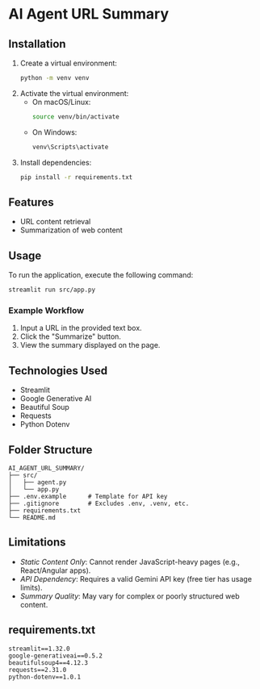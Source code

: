 # AI Agent URL Summary

## Installation
1. Create a virtual environment:
   ```bash
   python -m venv venv
   ```
2. Activate the virtual environment:
   - On macOS/Linux:
     ```bash
     source venv/bin/activate
     ```
   - On Windows:
     ```bash
     venv\Scripts\activate
     ```
3. Install dependencies:
   ```bash
   pip install -r requirements.txt
   ```

## Features
- URL content retrieval
- Summarization of web content

## Usage
To run the application, execute the following command:
```bash
streamlit run src/app.py  
```
### Example Workflow
1. Input a URL in the provided text box.
2. Click the "Summarize" button.
3. View the summary displayed on the page.

## Technologies Used
- Streamlit
- Google Generative AI
- Beautiful Soup
- Requests
- Python Dotenv

## Folder Structure
```
AI_AGENT_URL_SUMMARY/
├── src/
│   ├── agent.py
│   └── app.py
├── .env.example      # Template for API key
├── .gitignore        # Excludes .env, .venv, etc.
├── requirements.txt
└── README.md
```

## Limitations
- *Static Content Only*: Cannot render JavaScript-heavy pages (e.g., React/Angular apps).
- *API Dependency*: Requires a valid Gemini API key (free tier has usage limits).
- *Summary Quality*: May vary for complex or poorly structured web content.

## requirements.txt
```
streamlit==1.32.0
google-generativeai==0.5.2
beautifulsoup4==4.12.3
requests==2.31.0
python-dotenv==1.0.1
```

